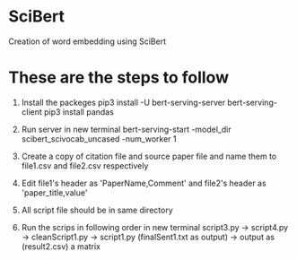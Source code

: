 # SciBert
Creation of word embedding using SciBert

# These are the steps to follow
1. Install the packeges
    pip3 install -U bert-serving-server bert-serving-client
    pip3 install pandas

2. Run server in new terminal
    bert-serving-start -model_dir scibert_scivocab_uncased -num_worker 1
    
3. Create a copy of citation file and source paper file and name them to file1.csv and file2.csv respectively

4. Edit file1's header as 'PaperName,Comment' and file2's header as 'paper_title,value'

4. All script file should be in same directory

5. Run the scrips in following order in new terminal
    script3.py -> script4.py -> cleanScript1.py -> script1.py (finalSent1.txt as output) -> output as (result2.csv) a matrix
